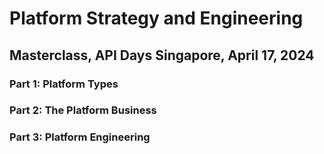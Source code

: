 # Platform Strategy and Engineering

## Masterclass, API Days Singapore, April 17, 2024

### Part 1: Platform Types

### Part 2: The Platform Business

### Part 3: Platform Engineering
